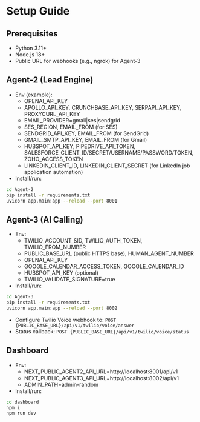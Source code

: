 # Setup Guide

## Prerequisites
- Python 3.11+
- Node.js 18+
- Public URL for webhooks (e.g., ngrok) for Agent-3

## Agent-2 (Lead Engine)
- Env (example):
  - OPENAI_API_KEY
  - APOLLO_API_KEY, CRUNCHBASE_API_KEY, SERPAPI_API_KEY, PROXYCURL_API_KEY
  - EMAIL_PROVIDER=gmail|ses|sendgrid
  - SES_REGION, EMAIL_FROM (for SES)
  - SENDGRID_API_KEY, EMAIL_FROM (for SendGrid)
  - GMAIL_SMTP_API_KEY, EMAIL_FROM (for Gmail)
  - HUBSPOT_API_KEY, PIPEDRIVE_API_TOKEN, SALESFORCE_CLIENT_ID/SECRET/USERNAME/PASSWORD/TOKEN, ZOHO_ACCESS_TOKEN
  - LINKEDIN_CLIENT_ID, LINKEDIN_CLIENT_SECRET (for LinkedIn job application automation)
- Install/run:
```bash
cd Agent-2
pip install -r requirements.txt
uvicorn app.main:app --reload --port 8001
```

## Agent-3 (AI Calling)
- Env:
  - TWILIO_ACCOUNT_SID, TWILIO_AUTH_TOKEN, TWILIO_FROM_NUMBER
  - PUBLIC_BASE_URL (public HTTPS base), HUMAN_AGENT_NUMBER
  - OPENAI_API_KEY
  - GOOGLE_CALENDAR_ACCESS_TOKEN, GOOGLE_CALENDAR_ID
  - HUBSPOT_API_KEY (optional)
  - TWILIO_VALIDATE_SIGNATURE=true
- Install/run:
```bash
cd Agent-3
pip install -r requirements.txt
uvicorn app.main:app --reload --port 8002
```
- Configure Twilio Voice webhook to: `POST {PUBLIC_BASE_URL}/api/v1/twilio/voice/answer`
- Status callback: `POST {PUBLIC_BASE_URL}/api/v1/twilio/voice/status`

## Dashboard
- Env:
  - NEXT_PUBLIC_AGENT2_API_URL=http://localhost:8001/api/v1
  - NEXT_PUBLIC_AGENT3_API_URL=http://localhost:8002/api/v1
  - ADMIN_PATH=admin-random
- Install/run:
```bash
cd dashboard
npm i
npm run dev
```
